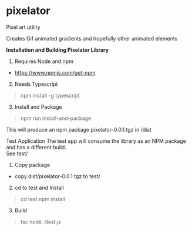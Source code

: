# pixelator
Pixel art utility

Creates Gif animated gradients and hopefully other animated elements

**Installation and Building Pixelator Library**
1) Requires Node and npm
 - https://www.npmjs.com/get-npm

2) Needs Typescript
> npm install -g typescript

3) Install and Package
> npm run install-and-package

This will produce an npm package pixelator-0.0.1.tgz in /dist

Test Application
The test app will consume the library as an NPM package and has a different build.  
See test/

1) Copy package
 - copy dist/pixelator-0.0.1.tgz to test/



2) cd to test and Install
> cd test
> npm install

3) Build
> tsc
> node .\test.js

